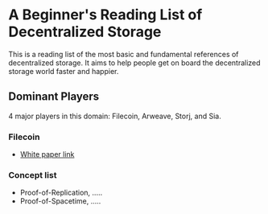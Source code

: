# A Beginner's Reading List of Decentralized Storage

This is a reading list of the most basic and fundamental references of decentralized storage. It aims to help people get on board the decentralized storage world faster and happier.

## Dominant Players

4 major players in this domain: Filecoin, Arweave, Storj, and Sia.

### Filecoin

* [White paper link](https://filecoin.io/filecoin.pdf)

### Concept list
* Proof-of-Replication, .....
* Proof-of-Spacetime, .....